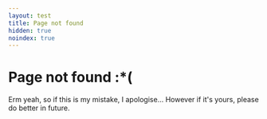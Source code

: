 ```yaml
---
layout: test
title: Page not found
hidden: true
noindex: true
---
```

# Page not found :*(

Erm yeah, so if this is my mistake, I apologise... However if it's yours, please do better in future.